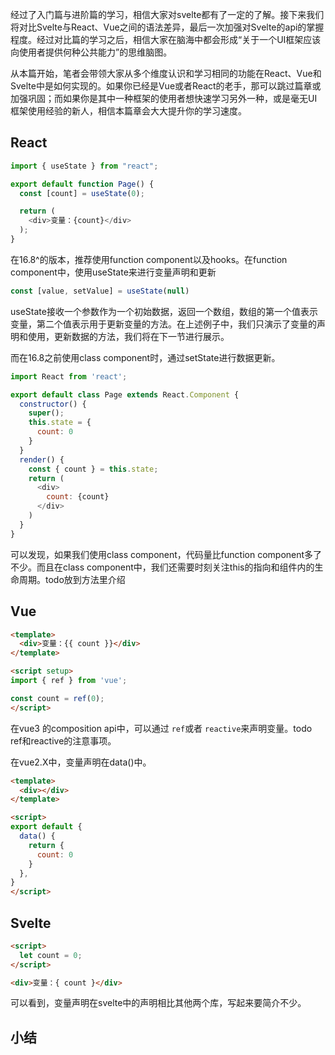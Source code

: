 经过了入门篇与进阶篇的学习，相信大家对svelte都有了一定的了解。接下来我们将对比Svelte与React、Vue之间的语法差异，最后一次加强对Svelte的api的掌握程度。经过对比篇的学习之后，相信大家在脑海中都会形成“关于一个UI框架应该向使用者提供何种公共能力”的思维脑图。

从本篇开始，笔者会带领大家从多个维度认识和学习相同的功能在React、Vue和Svelte中是如何实现的。如果你已经是Vue或者React的老手，那可以跳过篇章或加强巩固；而如果你是其中一种框架的使用者想快速学习另外一种，或是毫无UI框架使用经验的新人，相信本篇章会大大提升你的学习速度。

## React

```javascript
import { useState } from "react";

export default function Page() {
  const [count] = useState(0);

  return (
    <div>变量：{count}</div>
  );
}
```

在16.8^的版本，推荐使用function component以及hooks。在function component中，使用useState来进行变量声明和更新

```javascript
const [value, setValue] = useState(null)
```

useState接收一个参数作为一个初始数据，返回一个数组，数组的第一个值表示变量，第二个值表示用于更新变量的方法。在上述例子中，我们只演示了变量的声明和使用，更新数据的方法，我们将在下一节进行展示。

而在16.8之前使用class component时，通过setState进行数据更新。

```javascript
import React from 'react';

export default class Page extends React.Component {
  constructor() {
    super();
    this.state = {
      count: 0
    }
  }
  render() {
    const { count } = this.state;
    return (
      <div>
        count: {count}
      </div>
    )
  }
}
```

可以发现，如果我们使用class component，代码量比function component多了不少。而且在class component中，我们还需要时刻关注this的指向和组件内的生命周期。todo放到方法里介绍

## Vue

```html
<template>
  <div>变量：{{ count }}</div>
</template>

<script setup>
import { ref } from 'vue';

const count = ref(0);
</script>
```

在vue3 的composition api中，可以通过 `ref`或者 `reactive`来声明变量。todo ref和reactive的注意事项。

在vue2.X中，变量声明在data()中。

```html
<template>
  <div></div>
</template>

<script>
export default {
  data() {
    return {
      count: 0
    }
  },
}
</script>
```

## Svelte

```html
<script>
  let count = 0;
</script>

<div>变量：{ count }</div>
```

可以看到，变量声明在svelte中的声明相比其他两个库，写起来要简介不少。


## 小结
